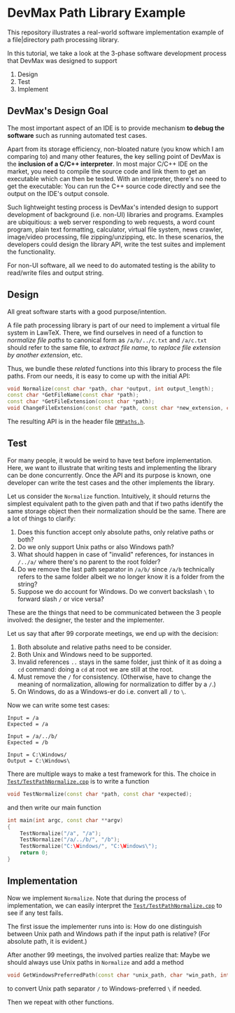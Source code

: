 DevMax Path Library Example
===========================

This repository illustrates a real-world software implementation example of a file|directory path processing library.

In this tutorial, we take a look at the 3-phase software development process that DevMax was designed to support

 1. Design
 2. Test
 3. Implement

DevMax's Design Goal
--------------------

The most important aspect of an IDE is to provide mechanism **to debug the software** such as running automated test cases.

Apart from its storage efficiency, non-bloated nature (you know which I am comparing to) and many other features, the key selling point of DevMax is the __inclusion of a C/C++ interpreter__. In most major C/C++ IDE on the market, you need to compile the source code and link them to get an executable which can then be tested. With an interpreter, there's no need to get the executable: You can run the C++ source code directly and see the output on the IDE's output console.

Such lightweight testing process is DevMax's intended design to support development of background (i.e. non-UI) libraries and programs. Examples are ubiquitious: a web server responding to web requests, a word count program, plain text formatting, calculator, virtual file system, news crawler, image/video processing, file zipping/unzipping, etc. In these scenarios, the developers could design the library API, write the test suites and implement the functionality.

For non-UI software, all we need to do automated testing is the ability to read/write files and output string.

Design
------

All great software starts with a good purpose/intention.

A file path processing library is part of our need to implement a virtual file system in LawTeX. There, we find ourselves in need of a function to _normalize file paths_ to canonical form as `/a/b/../c.txt` and `/a/c.txt` should refer to the same file, to _extract file name_, to _replace file extension by another extension_, etc.

Thus, we bundle these _related_ functions into this library to process the file paths. From our needs, it is easy to come up with the initial API:

```C++
void Normalize(const char *path, char *output, int output_length);
const char *GetFileName(const char *path);
const char *GetFileExtension(const char *path);
void ChangeFileExtension(const char *path, const char *new_extension, char *output, char *length);
```

The resulting API is in the header file [`DMPaths.h`](DMPaths.h).

Test
----

For many people, it would be weird to have test before implementation. Here, we want to illustrate that writing tests and implementing the library can be done concurrently. Once the API and its purpose is known, one developer can write the test cases and the other implements the library.

Let us consider the `Normalize` function. Intuitively, it should returns the simplest equivalent path to the given path and that if two paths identify the same storage object then their normalization should be the same. There are a lot of things to clarify:

 1. Does this function accept only absolute paths, only relative paths or both?
 2. Do we only support Unix paths or also Windows path?
 3. What should happen in case of "invalid" references, for instances in `/../a/` where there's no parent to the root folder?
 4. Do we remove the last path separator in `/a/b/` since `/a/b` technically refers to the same folder albeit we no longer know it is a folder from the string?
 5. Suppose we do account for Windows. Do we convert backslash `\` to forward slash `/` or vice versa?

These are the things that need to be communicated between the 3 people involved: the designer, the tester and the implementer.

Let us say that after 99 corporate meetings, we end up with the decision:

 1. Both absolute and relative paths need to be consider.
 2. Both Unix and Windows need to be supported.
 3. Invalid references `..` stays in the same folder, just think of it as doing a `cd` command: doing a `cd` at root we are still at the root.
 4. Must remove the `/` for consistency. (Otherwise, have to change the meaning of normalization, allowing for normalization to differ by a `/`.)
 5. On Windows, do as a Windows-er do i.e. convert all `/` to `\`.

Now we can write some test cases:

    Input = /a
    Expected = /a

    Input = /a/../b/
    Expected = /b

    Input = C:\Windows/
    Output = C:\Windows\

There are multiple ways to make a test framework for this. The choice in [`Test/TestPathNormalize.cpp`](Test/TestPathNormalize.cpp) is to write a function
```C++
void TestNormalize(const char *path, const char *expected);
```
and then write our main function
```C++
int main(int argc, const char **argv)
{
    TestNormalize("/a", "/a");
    TestNormalize("/a/../b/", "/b");
    TestNormalize("C:\Windows/", "C:\Windows\");
    return 0;
}
```

Implementation
--------------

Now we implement `Normalize`. Note that during the process of implementation, we can easily interpret the [`Test/TestPathNormalize.cpp`](Test/TestPathNormalize.cpp) to see if any test fails.

The first issue the implementer runs into is: How do one distinguish between Unix path and Windows path if the input path is relative? (For absolute path, it is evident.)

After another 99 meetings, the involved parties realize that: Maybe we should always use Unix paths in `Normalize` and add a method
```C++
void GetWindowsPreferredPath(const char *unix_path, char *win_path, int length);
```
to convert Unix path separator `/` to Windows-preferred `\` if needed.

Then we repeat with other functions.